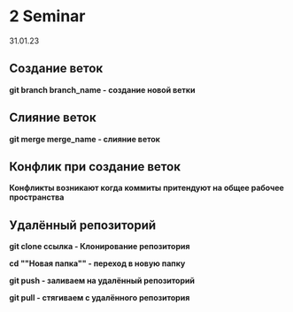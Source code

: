# 2 Seminar #
31.01.23

## Создание веток
**git branch branch_name - создание новой ветки**

## Слияние веток
**git merge merge_name - слияние веток**

## Конфлик при создание веток
**Конфликты возникают когда коммиты притендуют на общее рабочее пространства**


## Удалённый репозиторий

**git clone ссылка - Клонирование репозитория**

**cd ""Новая папка"" - переход в новую папку**

**git push - заливаем на удалённый репозиторий**

**git pull - стягиваем с  удалённого репозитория**
